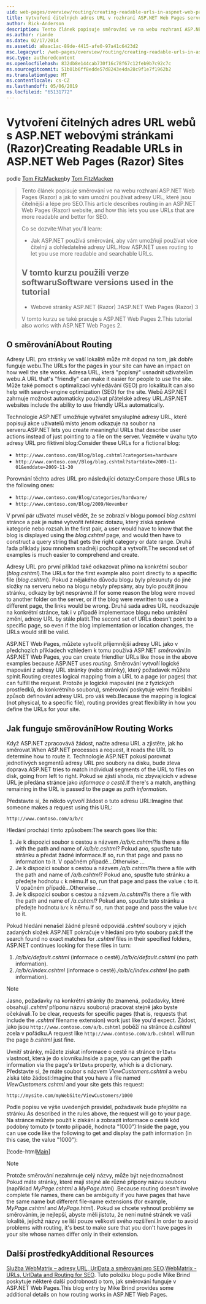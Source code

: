 ```yaml
---
uid: web-pages/overview/routing/creating-readable-urls-in-aspnet-web-pages-sites
title: Vytvoření čitelných adres URL v rozhraní ASP.NET Web Pages servery (Razor) | Dokumentace Microsoftu
author: Rick-Anderson
description: Tento článek popisuje směrování ve na webu rozhraní ASP.NET Web Pages (Razor) a jak to vám umožní používat adresy URL, které jsou čitelnější a lépe pro SEO. Co budete...
ms.author: riande
ms.date: 02/17/2014
ms.assetid: a8aac1ac-89de-4415-afe0-97a41c6423d2
msc.legacyurl: /web-pages/overview/routing/creating-readable-urls-in-aspnet-web-pages-sites
msc.type: authoredcontent
ms.openlocfilehash: 832db8e144cab730f16c78f67c12feb9b7c92c7c
ms.sourcegitcommit: 51b01b6ff8edde57d8243e4da28c9f1e7f1962b2
ms.translationtype: MT
ms.contentlocale: cs-CZ
ms.lasthandoff: 05/06/2019
ms.locfileid: "65131772"
---
```

# <a name="creating-readable-urls-in-aspnet-web-pages-razor-sites"></a><span data-ttu-id="ba6ab-104">Vytvoření čitelných adres URL webů s ASP.NET webovými stránkami (Razor)</span><span class="sxs-lookup"><span data-stu-id="ba6ab-104">Creating Readable URLs in ASP.NET Web Pages (Razor) Sites</span></span>

<span data-ttu-id="ba6ab-105">podle [Tom FitzMacken](https://github.com/tfitzmac)</span><span class="sxs-lookup"><span data-stu-id="ba6ab-105">by [Tom FitzMacken](https://github.com/tfitzmac)</span></span>

> <span data-ttu-id="ba6ab-106">Tento článek popisuje směrování ve na webu rozhraní ASP.NET Web Pages (Razor) a jak to vám umožní používat adresy URL, které jsou čitelnější a lépe pro SEO.</span><span class="sxs-lookup"><span data-stu-id="ba6ab-106">This article describes routing in an ASP.NET Web Pages (Razor) website, and how this lets you use URLs that are more readable and better for SEO.</span></span>
> 
> <span data-ttu-id="ba6ab-107">Co se dozvíte:</span><span class="sxs-lookup"><span data-stu-id="ba6ab-107">What you'll learn:</span></span>
> 
> - <span data-ttu-id="ba6ab-108">Jak ASP.NET používá směrování, aby vám umožňují používat více čitelný a dohledatelné adresy URL.</span><span class="sxs-lookup"><span data-stu-id="ba6ab-108">How ASP.NET uses routing to let you use more readable and searchable URLs.</span></span>
>   
> 
> ## <a name="software-versions-used-in-the-tutorial"></a><span data-ttu-id="ba6ab-109">V tomto kurzu použili verze softwaru</span><span class="sxs-lookup"><span data-stu-id="ba6ab-109">Software versions used in the tutorial</span></span>
> 
> 
> - <span data-ttu-id="ba6ab-110">Webové stránky ASP.NET (Razor) 3</span><span class="sxs-lookup"><span data-stu-id="ba6ab-110">ASP.NET Web Pages (Razor) 3</span></span>
>   
> 
> <span data-ttu-id="ba6ab-111">V tomto kurzu se také pracuje s ASP.NET Web Pages 2.</span><span class="sxs-lookup"><span data-stu-id="ba6ab-111">This tutorial also works with ASP.NET Web Pages 2.</span></span>

## <a name="about-routing"></a><span data-ttu-id="ba6ab-112">O směrování</span><span class="sxs-lookup"><span data-stu-id="ba6ab-112">About Routing</span></span>

<span data-ttu-id="ba6ab-113">Adresy URL pro stránky ve vaší lokalitě může mít dopad na tom, jak dobře funguje webu.</span><span class="sxs-lookup"><span data-stu-id="ba6ab-113">The URLs for the pages in your site can have an impact on how well the site works.</span></span> <span data-ttu-id="ba6ab-114">Adresa URL, která &quot;popisný&quot; usnadnit uživatelům webu.</span><span class="sxs-lookup"><span data-stu-id="ba6ab-114">A URL that's &quot;friendly&quot; can make it easier for people to use the site.</span></span> <span data-ttu-id="ba6ab-115">Může také pomoct s optimalizací vyhledávání (SEO) pro lokalitu.</span><span class="sxs-lookup"><span data-stu-id="ba6ab-115">It can also help with search-engine optimization (SEO) for the site.</span></span> <span data-ttu-id="ba6ab-116">Webů ASP.NET zahrnuje možnost automaticky používat přátelské adresy URL.</span><span class="sxs-lookup"><span data-stu-id="ba6ab-116">ASP.NET websites include the ability to use friendly URLs automatically.</span></span>

<span data-ttu-id="ba6ab-117">Technologie ASP.NET umožňuje vytvářet smysluplné adresy URL, které popisují akce uživatelů místo jenom odkazuje na soubor na serveru.</span><span class="sxs-lookup"><span data-stu-id="ba6ab-117">ASP.NET lets you create meaningful URLs that describe user actions instead of just pointing to a file on the server.</span></span> <span data-ttu-id="ba6ab-118">Vezměte v úvahu tyto adresy URL pro fiktivní blog:</span><span class="sxs-lookup"><span data-stu-id="ba6ab-118">Consider these URLs for a fictional blog:</span></span>

- `http://www.contoso.com/Blog/blog.cshtml?categories=hardware`
- `http://www.contoso.com//Blog/blog.cshtml?startdate=2009-11-01&enddate=2009-11-30`

<span data-ttu-id="ba6ab-119">Porovnání těchto adres URL pro následující dotazy:</span><span class="sxs-lookup"><span data-stu-id="ba6ab-119">Compare those URLs to the following ones:</span></span>

- `http://www.contoso.com/Blog/categories/hardware/`
- `http://www.contoso.com/Blog/2009/November`

<span data-ttu-id="ba6ab-120">V první pár uživatel musel vědět, že se zobrazí v blogu pomocí *blog.cshtml* stránce a pak je nutné vytvořit řetězec dotazu, který získá správné kategorie nebo rozsah.</span><span class="sxs-lookup"><span data-stu-id="ba6ab-120">In the first pair, a user would have to know that the blog is displayed using the *blog.cshtml* page, and would then have to construct a query string that gets the right category or date range.</span></span> <span data-ttu-id="ba6ab-121">Druhá řada příklady jsou mnohem snadněji pochopit a vytvořit.</span><span class="sxs-lookup"><span data-stu-id="ba6ab-121">The second set of examples is much easier to comprehend and create.</span></span>

<span data-ttu-id="ba6ab-122">Adresy URL pro první příklad také odkazovat přímo na konkrétní soubor (*blog.cshtml*).</span><span class="sxs-lookup"><span data-stu-id="ba6ab-122">The URLs for the first example also point directly to a specific file (*blog.cshtml*).</span></span> <span data-ttu-id="ba6ab-123">Pokud z nějakého důvodu blogu byly přesunuty do jiné složky na serveru nebo na blogu nebyly přepsány, aby bylo použít jinou stránku, odkazy by být nesprávné.</span><span class="sxs-lookup"><span data-stu-id="ba6ab-123">If for some reason the blog were moved to another folder on the server, or if the blog were rewritten to use a different page, the links would be wrong.</span></span> <span data-ttu-id="ba6ab-124">Druhá sada adres URL neodkazuje na konkrétní stránce, tak i v případě implementace blogu nebo umístění změní, adresy URL by stále platit.</span><span class="sxs-lookup"><span data-stu-id="ba6ab-124">The second set of URLs doesn't point to a specific page, so even if the blog implementation or location changes, the URLs would still be valid.</span></span>

<span data-ttu-id="ba6ab-125">ASP.NET Web Pages, můžete vytvořit příjemnější adresy URL jako v předchozích příkladech vzhledem k tomu používá ASP.NET *směrování*.</span><span class="sxs-lookup"><span data-stu-id="ba6ab-125">In ASP.NET Web Pages, you can create friendlier URLs like those in the above examples because ASP.NET uses *routing*.</span></span> <span data-ttu-id="ba6ab-126">Směrování vytvoří logické mapování z adresy URL stránky (nebo stránky), který požadavek můžete splnit.</span><span class="sxs-lookup"><span data-stu-id="ba6ab-126">Routing creates logical mapping from a URL to a page (or pages) that can fulfill the request.</span></span> <span data-ttu-id="ba6ab-127">Protože je logické mapování (ne z fyzických prostředků, do konkrétního souboru), směrování poskytuje velmi flexibilní způsob definování adresy URL pro váš web.</span><span class="sxs-lookup"><span data-stu-id="ba6ab-127">Because the mapping is logical (not physical, to a specific file), routing provides great flexibility in how you define the URLs for your site.</span></span>

## <a name="how-routing-works"></a><span data-ttu-id="ba6ab-128">Jak funguje směrování</span><span class="sxs-lookup"><span data-stu-id="ba6ab-128">How Routing Works</span></span>

<span data-ttu-id="ba6ab-129">Když ASP.NET zpracovává žádost, načte adresu URL a zjistěte, jak ho směrovat.</span><span class="sxs-lookup"><span data-stu-id="ba6ab-129">When ASP.NET processes a request, it reads the URL to determine how to route it.</span></span> <span data-ttu-id="ba6ab-130">Technologie ASP.NET pokusí porovnat jednotlivých segmentů adresy URL pro soubory na disku, bude zleva doprava.</span><span class="sxs-lookup"><span data-stu-id="ba6ab-130">ASP.NET tries to match individual segments of the URL to files on disk, going from left to right.</span></span> <span data-ttu-id="ba6ab-131">Pokud se zjistí shoda, nic zbývajících v adrese URL je předána stránce jako *informace o cestě*.</span><span class="sxs-lookup"><span data-stu-id="ba6ab-131">If there's a match, anything remaining in the URL is passed to the page as *path information*.</span></span>

<span data-ttu-id="ba6ab-132">Představte si, že někdo vytvoří žádost o tuto adresu URL:</span><span class="sxs-lookup"><span data-stu-id="ba6ab-132">Imagine that someone makes a request using this URL:</span></span>

`http://www.contoso.com/a/b/c`

<span data-ttu-id="ba6ab-133">Hledání prochází tímto způsobem:</span><span class="sxs-lookup"><span data-stu-id="ba6ab-133">The search goes like this:</span></span>

1. <span data-ttu-id="ba6ab-134">Je k dispozici soubor s cestou a názvem */a/b/c.cshtml*?</span><span class="sxs-lookup"><span data-stu-id="ba6ab-134">Is there a file with the path and name of */a/b/c.cshtml*?</span></span> <span data-ttu-id="ba6ab-135">Pokud ano, spusťte tuto stránku a předat žádné informace.</span><span class="sxs-lookup"><span data-stu-id="ba6ab-135">If so, run that page and pass no information to it.</span></span> <span data-ttu-id="ba6ab-136">V opačném případě...</span><span class="sxs-lookup"><span data-stu-id="ba6ab-136">Otherwise ...</span></span>
2. <span data-ttu-id="ba6ab-137">Je k dispozici soubor s cestou a názvem */a/b.cshtml*?</span><span class="sxs-lookup"><span data-stu-id="ba6ab-137">Is there a file with the path and name of */a/b.cshtml*?</span></span> <span data-ttu-id="ba6ab-138">Pokud ano, spusťte tuto stránku a předejte hodnotu `c` k němu.</span><span class="sxs-lookup"><span data-stu-id="ba6ab-138">If so, run that page and pass the value `c` to it.</span></span> <span data-ttu-id="ba6ab-139">V opačném případě...</span><span class="sxs-lookup"><span data-stu-id="ba6ab-139">Otherwise …</span></span>
3. <span data-ttu-id="ba6ab-140">Je k dispozici soubor s cestou a názvem */a.cshtml*?</span><span class="sxs-lookup"><span data-stu-id="ba6ab-140">Is there a file with the path and name of */a.cshtml*?</span></span> <span data-ttu-id="ba6ab-141">Pokud ano, spusťte tuto stránku a předejte hodnotu `b/c` k němu.</span><span class="sxs-lookup"><span data-stu-id="ba6ab-141">If so, run that page and pass the value `b/c` to it.</span></span>

<span data-ttu-id="ba6ab-142">Pokud hledání nenašel žádné přesně odpovídá *.cshtml* soubory v jejich zadaných složek ASP.NET pokračuje v hledání pro tyto soubory pak:</span><span class="sxs-lookup"><span data-stu-id="ba6ab-142">If the search found no exact matches for *.cshtml* files in their specified folders, ASP.NET continues looking for these files in turn:</span></span>

1. <span data-ttu-id="ba6ab-143">*/a/b/c/default.cshtml* (informace o cestě).</span><span class="sxs-lookup"><span data-stu-id="ba6ab-143">*/a/b/c/default.cshtml* (no path information).</span></span>
2. <span data-ttu-id="ba6ab-144">*/a/b/c/index.cshtml* (informace o cestě).</span><span class="sxs-lookup"><span data-stu-id="ba6ab-144">*/a/b/c/index.cshtml* (no path information).</span></span>

> [!NOTE]
> <span data-ttu-id="ba6ab-145">Jasno, požadavky na konkrétní stránky (to znamená, požadavky, které obsahují *.cshtml* příponu názvu souboru) pracovat stejně jako byste očekávali.</span><span class="sxs-lookup"><span data-stu-id="ba6ab-145">To be clear, requests for specific pages (that is, requests that include the *.cshtml* filename extension) work just like you'd expect.</span></span> <span data-ttu-id="ba6ab-146">Žádost, jako jsou `http://www.contoso.com/a/b.cshtml` poběží na stránce *b.cshtml* zcela v pořádku.</span><span class="sxs-lookup"><span data-stu-id="ba6ab-146">A request like `http://www.contoso.com/a/b.cshtml` will run the page *b.cshtml* just fine.</span></span>

<span data-ttu-id="ba6ab-147">Uvnitř stránky, můžete získat informace o cestě na stránce `UrlData` vlastnost, která je do slovníku.</span><span class="sxs-lookup"><span data-stu-id="ba6ab-147">Inside a page, you can get the path information via the page's `UrlData` property, which is a dictionary.</span></span> <span data-ttu-id="ba6ab-148">Představte si, že máte soubor s názvem *ViewCustomers.cshtml* a webu získá této žádosti:</span><span class="sxs-lookup"><span data-stu-id="ba6ab-148">Imagine that you have a file named *ViewCustomers.cshtml* and your site gets this request:</span></span>

`http://mysite.com/myWebSite/ViewCustomers/1000`

<span data-ttu-id="ba6ab-149">Podle popisu ve výše uvedených pravidel, požadavek bude přejděte na stránku.</span><span class="sxs-lookup"><span data-stu-id="ba6ab-149">As described in the rules above, the request will go to your page.</span></span> <span data-ttu-id="ba6ab-150">Na stránce můžete použít k získání a zobrazit informace o cestě kód podobný tomuto (v tomto případě, hodnota &quot;1000&quot;):</span><span class="sxs-lookup"><span data-stu-id="ba6ab-150">Inside the page, you can use code like the following to get and display the path information (in this case, the value &quot;1000&quot;):</span></span>

[!code-html[Main](creating-readable-urls-in-aspnet-web-pages-sites/samples/sample1.html)]

> [!NOTE]
> <span data-ttu-id="ba6ab-151">Protože směrování nezahrnuje celý názvy, může být nejednoznačnost Pokud máte stránky, které mají stejné ale různé přípony názvu souboru (například *MyPage.cshtml* a *MyPage.html*) .</span><span class="sxs-lookup"><span data-stu-id="ba6ab-151">Because routing doesn't involve complete file names, there can be ambiguity if you have pages that have the same name but different file-name extensions (for example, *MyPage.cshtml* and *MyPage.html*).</span></span> <span data-ttu-id="ba6ab-152">Pokud se chcete vyhnout problémy se směrováním, je nejlepší, abyste měli jistotu, že není nutné stránek ve vaší lokalitě, jejichž názvy se liší pouze velikostí svého rozšíření.</span><span class="sxs-lookup"><span data-stu-id="ba6ab-152">In order to avoid problems with routing, it's best to make sure that you don't have pages in your site whose names differ only in their extension.</span></span>

<a id="Additional_Resources"></a>
## <a name="additional-resources"></a><span data-ttu-id="ba6ab-153">Další prostředky</span><span class="sxs-lookup"><span data-stu-id="ba6ab-153">Additional Resources</span></span>

<span data-ttu-id="ba6ab-154">[Služba WebMatrix – adresy URL, UrlData a směrování pro SEO](http://www.mikesdotnetting.com/Article/165/WebMatrix-URLs-UrlData-and-Routing-for-SEO).</span><span class="sxs-lookup"><span data-stu-id="ba6ab-154">[WebMatrix - URLs, UrlData and Routing for SEO](http://www.mikesdotnetting.com/Article/165/WebMatrix-URLs-UrlData-and-Routing-for-SEO).</span></span> <span data-ttu-id="ba6ab-155">Tuto položku blogu podle Mike Brind poskytuje některé další podrobnosti o tom, jak směrování funguje v ASP.NET Web Pages.</span><span class="sxs-lookup"><span data-stu-id="ba6ab-155">This blog entry by Mike Brind provides some additional details on how routing works in ASP.NET Web Pages.</span></span>
